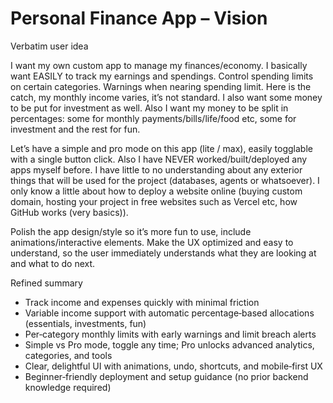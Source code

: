 # Personal Finance App – Vision

Verbatim user idea

I want my own custom app to manage my finances/economy. I basically want EASILY to track my earnings and spendings. Control spending limits on certain categories. Warnings when nearing spending limit. Here is the catch, my monthly income varies, it’s not standard. I also want some money to be put for investment as well. Also I want my money to be split in percentages: some for monthly payments/bills/life/food etc, some for investment and the rest for fun.

Let’s have a simple and pro mode on this app (lite / max), easily togglable with a single button click. Also I have NEVER worked/built/deployed any apps myself before. I have little to no understanding about any exterior things that will be used for the project (databases, agents or whatsoever). I only know a little about how to deploy a website online (buying custom domain, hosting your project in free websites such as Vercel etc, how GitHub works (very basics)).

Polish the app design/style so it’s more fun to use, include animations/interactive elements. Make the UX optimized and easy to understand, so the user immediately understands what they are looking at and what to do next.

Refined summary

- Track income and expenses quickly with minimal friction
- Variable income support with automatic percentage‑based allocations (essentials, investments, fun)
- Per‑category monthly limits with early warnings and limit breach alerts
- Simple vs Pro mode, toggle any time; Pro unlocks advanced analytics, categories, and tools
- Clear, delightful UI with animations, undo, shortcuts, and mobile‑first UX
- Beginner‑friendly deployment and setup guidance (no prior backend knowledge required)


